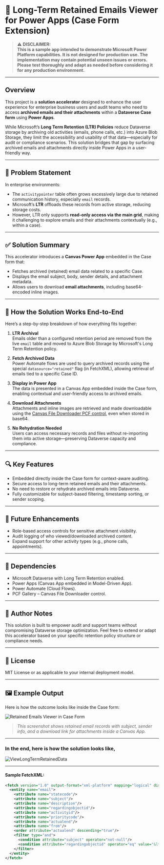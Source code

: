 # 📂 Long-Term Retained Emails Viewer for Power Apps (Case Form Extension)
> ⚠️ **DISCLAIMER:**  
> **This is a sample app intended to demonstrate Microsoft Power Platform capabilities. It is not designed for production use. The implementation may contain potential unseen issues or errors. Please test thoroughly and adapt as needed before considering it for any production environment.**

---
## Overview

This project is a **solution accelerator** designed to enhance the user experience for enterprise business users and audit teams who need to access **archived emails and their attachments** within a **Dataverse Case form** using **Power Apps**.

While Microsoft’s **Long Term Retention (LTR) Policies** reduce Dataverse storage by archiving old activities (emails, phone calls, etc.) into Azure Blob Storage, they limit the accessibility and usability of that data—especially for audit or compliance scenarios. This solution bridges that gap by surfacing archived emails and attachments directly inside Power Apps in a user-friendly way.

---

## 🎯 Problem Statement

In enterprise environments:

- The `activitypointer` table often grows excessively large due to retained communication history, especially `email` records.
- Microsoft’s **LTR** offloads these records from active storage, reducing storage costs.
- However, LTR only supports **read-only access via the main grid**, making it challenging to explore emails and their attachments contextually (e.g., within a case).

---

## ✅ Solution Summary

This accelerator introduces a **Canvas Power App** embedded in the Case form that:

- Fetches archived (retained) email data related to a specific Case.
- Displays the email subject, body, sender details, and attachment metadata.
- Allows users to download **email attachments**, including base64-encoded inline images.

---

## 📌 How the Solution Works End-to-End

Here’s a step-by-step breakdown of how everything fits together:

1. **LTR Archival**  
   Emails older than a configured retention period are removed from the live `email` table and moved to Azure Blob Storage by Microsoft's Long Term Retention policy.

2. **Fetch Archived Data**  
   Power Automate flows are used to query archived records using the special `datasource="retained"` flag (in FetchXML), allowing retrieval of emails tied to a specific Case ID.

3. **Display in Power App**  
   The data is presented in a Canvas App embedded inside the Case form, enabling contextual and user-friendly access to archived emails.

4. **Download Attachments**  
   Attachments and inline images are retrieved and made downloadable using the [Canvas File Downloader PCF control](https://pcf.gallery/canvas-file-downloader/), even when stored in base64.

5. **No Rehydration Needed**  
   Users can access necessary records and files without re-importing them into active storage—preserving Dataverse capacity and compliance.

---

## 🔍 Key Features

- Embedded directly inside the Case form for context-aware auditing.
- Secure access to long-term retained emails and their attachments.
- No need to restore or rehydrate archived emails into Dataverse.
- Fully customizable for subject-based filtering, timestamp sorting, or sender scoping.

---

## 🚀 Future Enhancements

- Role-based access controls for sensitive attachment visibility.
- Audit logging of who viewed/downloaded archived content.
- Expand support for other activity types (e.g., phone calls, appointments).

---

## 📁 Dependencies

- Microsoft Dataverse with Long Term Retention enabled.
- Power Apps (Canvas App embedded in Model-Driven App).
- Power Automate (Cloud Flows).
- PCF Gallery – Canvas File Downloader control.

---

## 🧠 Author Notes

This solution is built to empower audit and support teams without compromising Dataverse storage optimization. Feel free to extend or adapt this accelerator based on your specific retention policy structure or compliance needs.

---

## 📝 License

MIT License or as applicable to your internal deployment model.

---

## 🖼️ Example Output

Here is how the outcome looks like inside the Case form:

![Retained Emails Viewer in Case Form](images/retained-emails-viewer-sample.png)

> _This screenshot shows retained email records with subject, sender info, and a download link for attachments inside a Canvas App._

---

### In the end, here is how the solution looks like,

![ViewLongTermRetainedData](images/retained-emails-viewer.png)

---

#### Sample FetchXML:

```xml
<fetch version="1.0" output-format="xml-platform" mapping="logical" distinct="true" no-lock="false" datasource="retained">
  <entity name="email">
    <attribute name="statecode"/>
    <attribute name="subject"/>
    <attribute name="description"/>
    <attribute name="regardingobjectid"/>
    <attribute name="activityid"/>
    <attribute name="prioritycode"/>
    <attribute name="actualend"/>
    <attribute name="from"/>
    <order attribute="actualend" descending="true"/>
    <filter type="and">
      <condition attribute="subject" operator="not-null"/>
      <condition attribute="regardingobjectid" operator="eq" value="&lt;YOUR CASEID&gt;" uitype="incident"/>
    </filter>
  </entity>
</fetch>

